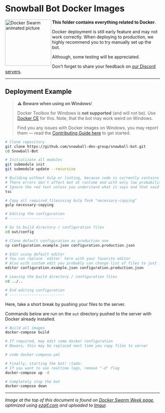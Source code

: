 # Snowball Bot Docker Images

<img align="left" width="150" src="https://i.imgur.com/FDSiq6L.gif" alt="Docker Swarm animated picture"/>

**This folder contains everything related to Docker**.

Docker deployment is still early feature and may not work correctly. When deploying to production, we highly recommend you to try manually set up the bot.

Although, some testing will be appreciated.

Don't forget to share your feedback on [our Discord servers](/README.md#discord-servers).

---

## Deployment Example

> ⚠ **Beware when using on Windows**!
>
> Docker Toolbox for Windows is **not supported** (and will not be).
> Use [Docker CE](https://docs.docker.com/install/) for this.
> Note, that the bot may work weird on Windows.
>
> Find you any issues with Docker images on Windows, you may report them —
> read the [Contributing Guide here](/CONTRIBUTING.md) to get started.

```bash
# Clone repository
git clone https://github.com/snowball-dev-group/snowball-bot.git
cd Snowball-Bot

# Initializate all modules
git submodule init
git submodule update --recursive

# Building without Gulp or linting, because code is currently contains some type-related errors
# There errors don't affect bot at runtime and with only low probability may cause errors
# Ignore the red text unless you understand what it says and that said is something important
tsc

# Copy all required filesusing Gulp Task "necessary-copying"
gulp necessary-copying

# Editing the configuration
# -------------------------

# Go to build directory / configuration files
cd out/config

# Clone default configuration as production one
cp configuration.example.json configuration.production.json

# Edit using default editor
# You can replace `editor` here with your favorite editor
# Also with custom edit you probably can change list of files to just . (dot) to open workspace
editor configuration.example.json configuration.production.json

# Leaving the build directory / configuration files
cd ../..

# End editing configuration
# -------------------------


```

Here, take a short break by pushing your files to the server.

Commands below are run on the `out` directory pushed to the server with Docker already installed.

```bash
# Build all images
docker-compose build

# If required, may edit some docker configuration
# Beware, this may be replaced next time you copy files to server

# code docker-compose.yml

# Finally, starting the bot! :tada:
# If you want to see realtime logs, remove "-d" flag
docker-compose up -d

# Completely stop the bot
docker-compose down
```

---

*Image at the top of this document is found on [Docker Swarm Week page](https://goto.docker.com/swarm-week.html), optimized using [ezgif.com](https://ezgif.com/) and uploaded to [Imgur](https://imgur.com/).*
